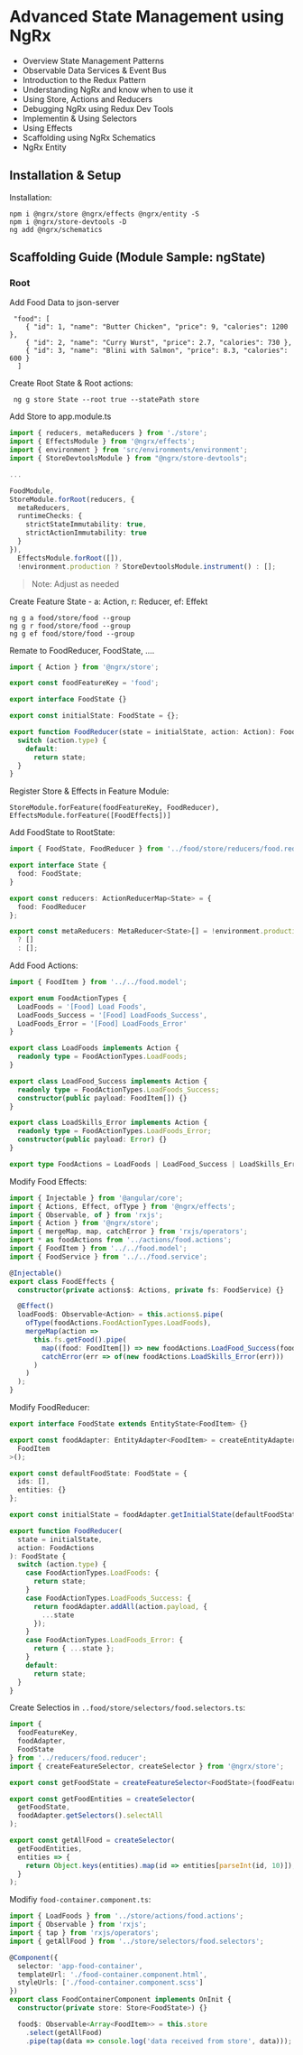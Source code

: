 # Advanced State Management using NgRx

- Overview State Management Patterns
- Observable Data Services & Event Bus
- Introduction to the Redux Pattern
- Understanding NgRx and know when to use it
- Using Store, Actions and Reducers
- Debugging NgRx using Redux Dev Tools
- Implementin & Using Selectors
- Using Effects
- Scaffolding using NgRx Schematics
- NgRx Entity

## Installation & Setup

Installation:

```
npm i @ngrx/store @ngrx/effects @ngrx/entity -S
npm i @ngrx/store-devtools -D
ng add @ngrx/schematics
```

## Scaffolding Guide (Module Sample: ngState)

### Root

Add Food Data to json-server

```
 "food": [
    { "id": 1, "name": "Butter Chicken", "price": 9, "calories": 1200 },
    { "id": 2, "name": "Curry Wurst", "price": 2.7, "calories": 730 },
    { "id": 3, "name": "Blini with Salmon", "price": 8.3, "calories": 600 }
  ]
```

Create Root State & Root actions:

```
 ng g store State --root true --statePath store
```

Add Store to app.module.ts

```typescript
import { reducers, metaReducers } from './store';
import { EffectsModule } from '@ngrx/effects';
import { environment } from 'src/environments/environment';
import { StoreDevtoolsModule } from "@ngrx/store-devtools";

...

FoodModule,
StoreModule.forRoot(reducers, {
  metaReducers,
  runtimeChecks: {
    strictStateImmutability: true,
    strictActionImmutability: true
  }
}),
  EffectsModule.forRoot([]),
  !environment.production ? StoreDevtoolsModule.instrument() : [];
```

> Note: Adjust as needed

Create Feature State - a: Action, r: Reducer, ef: Effekt

```
ng g a food/store/food --group
ng g r food/store/food --group
ng g ef food/store/food --group
```

Remate to FoodReducer, FoodState, ....

```typescript
import { Action } from '@ngrx/store';

export const foodFeatureKey = 'food';

export interface FoodState {}

export const initialState: FoodState = {};

export function FoodReducer(state = initialState, action: Action): FoodState {
  switch (action.type) {
    default:
      return state;
  }
}
```

Register Store & Effects in Feature Module:

```
StoreModule.forFeature(foodFeatureKey, FoodReducer),
EffectsModule.forFeature([FoodEffects])]
```

Add FoodState to RootState:

```typescript
import { FoodState, FoodReducer } from '../food/store/reducers/food.reducer';

export interface State {
  food: FoodState;
}

export const reducers: ActionReducerMap<State> = {
  food: FoodReducer
};

export const metaReducers: MetaReducer<State>[] = !environment.production
  ? []
  : [];
```

Add Food Actions:

```typescript
import { FoodItem } from '../../food.model';

export enum FoodActionTypes {
  LoadFoods = '[Food] Load Foods',
  LoadFoods_Success = '[Food] LoadFoods_Success',
  LoadFoods_Error = '[Food] LoadFoods_Error'
}

export class LoadFoods implements Action {
  readonly type = FoodActionTypes.LoadFoods;
}

export class LoadFood_Success implements Action {
  readonly type = FoodActionTypes.LoadFoods_Success;
  constructor(public payload: FoodItem[]) {}
}

export class LoadSkills_Error implements Action {
  readonly type = FoodActionTypes.LoadFoods_Error;
  constructor(public payload: Error) {}
}

export type FoodActions = LoadFoods | LoadFood_Success | LoadSkills_Error;
```

Modify Food Effects:

```typescript
import { Injectable } from '@angular/core';
import { Actions, Effect, ofType } from '@ngrx/effects';
import { Observable, of } from 'rxjs';
import { Action } from '@ngrx/store';
import { mergeMap, map, catchError } from 'rxjs/operators';
import * as foodActions from '../actions/food.actions';
import { FoodItem } from '../../food.model';
import { FoodService } from '../../food.service';

@Injectable()
export class FoodEffects {
  constructor(private actions$: Actions, private fs: FoodService) {}

  @Effect()
  loadFood$: Observable<Action> = this.actions$.pipe(
    ofType(foodActions.FoodActionTypes.LoadFoods),
    mergeMap(action =>
      this.fs.getFood().pipe(
        map((food: FoodItem[]) => new foodActions.LoadFood_Success(food)),
        catchError(err => of(new foodActions.LoadSkills_Error(err)))
      )
    )
  );
}
```

Modify FoodReducer:

```typescript
export interface FoodState extends EntityState<FoodItem> {}

export const foodAdapter: EntityAdapter<FoodItem> = createEntityAdapter<
  FoodItem
>();

export const defaultFoodState: FoodState = {
  ids: [],
  entities: {}
};

export const initialState = foodAdapter.getInitialState(defaultFoodState);

export function FoodReducer(
  state = initialState,
  action: FoodActions
): FoodState {
  switch (action.type) {
    case FoodActionTypes.LoadFoods: {
      return state;
    }
    case FoodActionTypes.LoadFoods_Success: {
      return foodAdapter.addAll(action.payload, {
        ...state
      });
    }
    case FoodActionTypes.LoadFoods_Error: {
      return { ...state };
    }
    default:
      return state;
  }
}
```

Create Selectios in `..food/store/selectors/food.selectors.ts`:

```typescript
import {
  foodFeatureKey,
  foodAdapter,
  FoodState
} from '../reducers/food.reducer';
import { createFeatureSelector, createSelector } from '@ngrx/store';

export const getFoodState = createFeatureSelector<FoodState>(foodFeatureKey);

export const getFoodEntities = createSelector(
  getFoodState,
  foodAdapter.getSelectors().selectAll
);

export const getAllFood = createSelector(
  getFoodEntities,
  entities => {
    return Object.keys(entities).map(id => entities[parseInt(id, 10)]);
  }
);
```

Modifiy `food-container.component.ts`:

```typescript
import { LoadFoods } from '../store/actions/food.actions';
import { Observable } from 'rxjs';
import { tap } from 'rxjs/operators';
import { getAllFood } from '../store/selectors/food.selectors';

@Component({
  selector: 'app-food-container',
  templateUrl: './food-container.component.html',
  styleUrls: ['./food-container.component.scss']
})
export class FoodContainerComponent implements OnInit {
  constructor(private store: Store<FoodState>) {}

  food$: Observable<Array<FoodItem>> = this.store
    .select(getAllFood)
    .pipe(tap(data => console.log('data received from store', data)));
```
